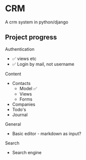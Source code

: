 CRM
===

A crm system in python/django

Project progress
---

Authentication

* ✅ views etc
* ✅ Login by mail, not username

Content

* Contacts
  * Model ✅
  * Views
  * Forms
* Companies
* Todo's
* Journal

General

* Basic editor - markdown as input?

Search

* Search engine
